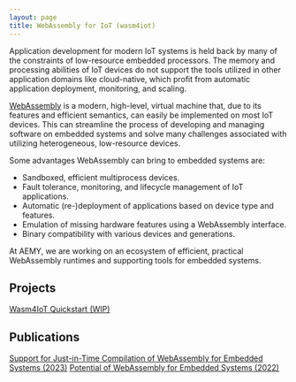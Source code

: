 ```yaml
---
layout: page
title: WebAssembly for IoT (wasm4iot)
---
```


Application development for modern IoT systems is held back by many of the constraints of low-resource embedded processors.
The memory and processing abilities of IoT devices do not support the tools utilized in other application domains like
cloud-native, which profit from automatic application deployment, monitoring, and scaling.

[WebAssembly](https://webassembly.org/) is a modern, high-level, virtual machine that, due to its features and efficient semantics,
can easily be implemented on most IoT devices.
This can streamline the process of developing and managing software on embedded systems and solve many challenges associated with
utilizing heterogeneous, low-resource devices.

Some advantages WebAssembly can bring to embedded systems are:

- Sandboxed, efficient multiprocess devices.
- Fault tolerance, monitoring, and lifecycle management of IoT applications.
- Automatic (re-)deployment of applications based on device type and features.
- Emulation of missing hardware features using a WebAssembly interface.
- Binary compatibility with various devices and generations.

At AEMY, we are working on an ecosystem of efficient, practical WebAssembly runtimes and supporting
tools for embedded systems.

## Projects

[Wasm4IoT Quickstart (WIP)]()

## Publications

[Support for Just-in-Time Compilation of WebAssembly for Embedded Systems (2023)](https://doi.org/10.1109/MECO58584.2023.10155088)
[Potential of WebAssembly for Embedded Systems (2022)](https://doi.org/10.1109/MECO55406.2022.9797106)